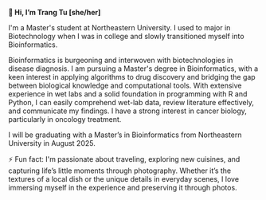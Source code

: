 **👋 Hi, I’m Trang Tu [she/her]**

I'm a Master's student at Northeastern University. I used to major in Biotechnology when I was in college and slowly transitioned myself into Bioinformatics. 

Bioinformatics is burgeoning and interwoven with biotechnologies in disease diagnosis. 
I am pursuing a Master's degree in Bioinformatics, with a keen interest in applying algorithms to drug discovery and bridging the gap between biological knowledge and computational tools. 
With extensive experience in wet labs and a solid foundation in programming with R and Python, I can easily comprehend wet-lab data, review literature effectively, and communicate my findings. 
I have a strong interest in cancer biology, particularly in oncology treatment.

I will be graduating with a Master’s in Bioinformatics from Northeastern University in August 2025. 

⚡ Fun fact: I'm passionate about traveling, exploring new cuisines, and capturing life’s little moments through photography. 
Whether it’s the textures of a local dish or the unique details in everyday scenes, I love immersing myself in the experience and preserving it through photos.

<!---
tranggtu/tranggtu is a ✨ special ✨ repository because its `README.md` (this file) appears on your GitHub profile.
You can click the Preview link to take a look at your changes.
--->
